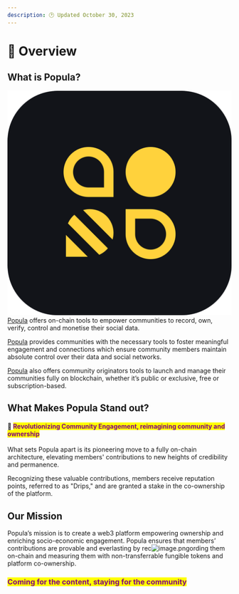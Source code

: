 ```yaml
---
description: 🕑 Updated October 30, 2023
---
```


# 📒 Overview

## What is Popula?

<img src=".gitbook/assets/image (1) (1) (1) (1).png" alt="" data-size="line"> [Popula](https://app.gitbook.com/o/HCepzB6DRLyxDcIhIlG9/s/ZBnKaPLpAdCRQYIhODUk/) offers on-chain tools to empower communities to record, own, verify, control and monetise their social data.&#x20;

[Popula](https://app.gitbook.com/o/HCepzB6DRLyxDcIhIlG9/s/ZBnKaPLpAdCRQYIhODUk/) provides communities with the necessary tools to foster meaningful engagement and connections which ensure community members maintain absolute control over their data and social networks.&#x20;

[Popula](https://app.gitbook.com/o/HCepzB6DRLyxDcIhIlG9/s/ZBnKaPLpAdCRQYIhODUk/) also offers community originators tools to launch and manage their communities fully on blockchain, whether it’s public or exclusive, free or subscription-based.

## What Makes Popula Stand out?

#### :bee: <mark style="color:purple;">Revolutionizing Community Engagement, reimagining community and ownership</mark>

What sets Popula apart is its pioneering move to a fully on-chain architecture, elevating members' contributions to new heights of credibility and permanence.&#x20;

Recognizing these valuable contributions, members receive reputation points, referred to as "Drips," and are granted a stake in the co-ownership of the platform.

## Our Mission

Popula’s mission is to create a web3 platform empowering ownership and enriching socio-economic engagement. Popula ensures that members’ contributions are provable and everlasting by rec![image.png](https://www.gitbook.com/cdn-cgi/image/width=32,dpr=2,format=auto/https%3A%2F%2Ffiles.gitbook.com%2Fv0%2Fb%2Fgitbook-x-prod.appspot.com%2Fo%2Fspaces%2FZBnKaPLpAdCRQYIhODUk%2Fuploads%2FpxQX0QR8U1i1zpVreKeQ%2Fimage.png%3Falt%3Dmedia%26token%3Df363acf0-66c0-47ab-ba9b-987ea30a6d04)ording them on-chain and measuring them with non-transferrable fungible tokens and platform co-ownership.

### <mark style="color:purple;">Coming for the content, staying for the community</mark>
